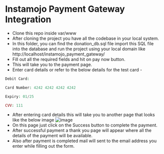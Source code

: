 # Instamojo Payment Gateway Integration
 - Clone this repo inside var/www
 - After cloning the project you have all the codebase in your local system.
 - In this folder, you can find the donation_db.sql file import this SQL file into the database and run the project using your local domain like http://localhost/instamojo_payment_gateway/
 - Fill out all the required fields and hit on pay now button.
 -  This will take you to the payment page.
 -  Enter card details or refer to the below details for the test card -

  ```php
  Debit Card:
  
  Card Number: 4242 4242 4242 4242
  
  Expiry: 01/25
  
  CVV: 111
```
-  After entering card details this will take you to another page that looks like the below image 
  ![image](https://github.com/shilpa-infobeans/instamojo_payment_gateway/assets/107926865/d5309d88-77e5-4a8f-b6f3-2e4ee9ff8087)
- On this page just click on the Success button to complete the payment.
- After successful payment a thank you page will appear where all the details of the payment will be available.
- Also after payment is completed mail will sent to the email address you enter while filling out the form.
 